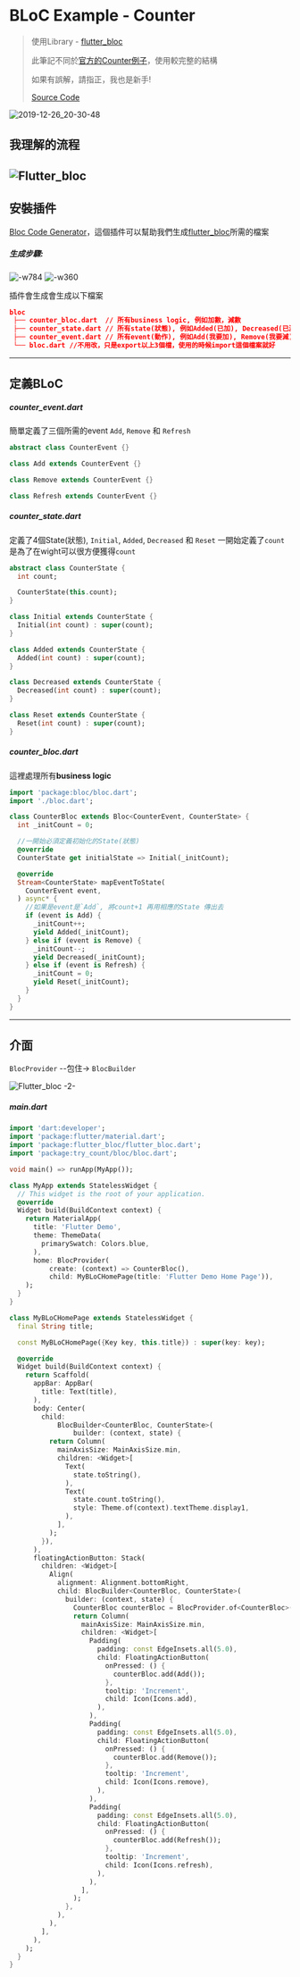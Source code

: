 # BLoC Example - Counter 

> 使用Library - [flutter_bloc](https://github.com/felangel/bloc/)
> 
> 此筆記不同於[官方的Counter例子](https://bloclibrary.dev/#/fluttercountertutorial)，使用較完整的結構
> 
> 如果有誤解，請指正，我也是新手!
> 
>[Source Code](https://github.com/WingCH?tab=repositories)

![2019-12-26_20-30-48](https://i.loli.net/2019/12/26/Tfo1YZe6aDVNvs7.gif)

## 我理解的流程

![Flutter_bloc](https://i.loli.net/2019/12/26/KXqxjFyaL9iPeJO.png)
-------

## 安裝插件

[Bloc Code Generator](https://bloclibrary.dev/#/blocintellijextension)，這個插件可以幫助我們生成[flutter_bloc](https://github.com/felangel/bloc/)所需的檔案

##### 生成步驟: 
![-w784](https://i.loli.net/2019/12/26/qQEKw7tsrlIMubN.jpg)
![-w360](https://i.loli.net/2019/12/26/ry4pfVuQBoi6kA2.jpg)

插件會生成會生成以下檔案
```json
bloc
 ├── counter_bloc.dart  // 所有business logic, 例如加數，減數
 ├── counter_state.dart // 所有state(狀態), 例如Added(已加), Decreased(已減)
 ├── counter_event.dart // 所有event(動作), 例如Add(我要加), Remove(我要減)
 └── bloc.dart //不用改，只是export以上3個檔，使用的時候import這個檔案就好
```
-------
## 定義BLoC
##### counter_event.dart
簡單定義了三個所需的event `Add`, `Remove` 和 `Refresh`
```dart
abstract class CounterEvent {}

class Add extends CounterEvent {}

class Remove extends CounterEvent {}

class Refresh extends CounterEvent {}
```
##### counter_state.dart
定義了4個State(狀態), `Initial`, `Added`, `Decreased` 和 `Reset`
一開始定義了`count` 是為了在wight可以很方便獲得`count`
```dart
abstract class CounterState {
  int count;

  CounterState(this.count);
}

class Initial extends CounterState {
  Initial(int count) : super(count);
}

class Added extends CounterState {
  Added(int count) : super(count);
}

class Decreased extends CounterState {
  Decreased(int count) : super(count);
}

class Reset extends CounterState {
  Reset(int count) : super(count);
}
```

##### counter_bloc.dart

這裡處理所有**business logic**
```dart
import 'package:bloc/bloc.dart';
import './bloc.dart';

class CounterBloc extends Bloc<CounterEvent, CounterState> {
  int _initCount = 0;

  //一開始必須定義初始化的State(狀態)
  @override
  CounterState get initialState => Initial(_initCount);

  @override
  Stream<CounterState> mapEventToState(
    CounterEvent event,
  ) async* {
    //如果是event是`Add`, 將count+1 再用相應的State 傳出去
    if (event is Add) {
      _initCount++;
      yield Added(_initCount);
    } else if (event is Remove) {
      _initCount--;
      yield Decreased(_initCount);
    } else if (event is Refresh) {
      _initCount = 0;
      yield Reset(_initCount);
    }
  }
}
```


-------
## 介面

`BlocProvider` --包住-> `BlocBuilder`


![Flutter_bloc -2-](https://i.loli.net/2019/12/26/j5rdLHO3eftvDn1.png)

##### main.dart
```dart
import 'dart:developer';
import 'package:flutter/material.dart';
import 'package:flutter_bloc/flutter_bloc.dart';
import 'package:try_count/bloc/bloc.dart';

void main() => runApp(MyApp());

class MyApp extends StatelessWidget {
  // This widget is the root of your application.
  @override
  Widget build(BuildContext context) {
    return MaterialApp(
      title: 'Flutter Demo',
      theme: ThemeData(
        primarySwatch: Colors.blue,
      ),
      home: BlocProvider(
          create: (context) => CounterBloc(),
          child: MyBLoCHomePage(title: 'Flutter Demo Home Page')),
    );
  }
}

class MyBLoCHomePage extends StatelessWidget {
  final String title;

  const MyBLoCHomePage({Key key, this.title}) : super(key: key);

  @override
  Widget build(BuildContext context) {
    return Scaffold(
      appBar: AppBar(
        title: Text(title),
      ),
      body: Center(
        child:
            BlocBuilder<CounterBloc, CounterState>(
                builder: (context, state) {
          return Column(
            mainAxisSize: MainAxisSize.min,
            children: <Widget>[
              Text(
                state.toString(),
              ),
              Text(
                state.count.toString(),
                style: Theme.of(context).textTheme.display1,
              ),
            ],
          );
        }),
      ),
      floatingActionButton: Stack(
        children: <Widget>[
          Align(
            alignment: Alignment.bottomRight,
            child: BlocBuilder<CounterBloc, CounterState>(
              builder: (context, state) {
                CounterBloc counterBloc = BlocProvider.of<CounterBloc>(context);
                return Column(
                  mainAxisSize: MainAxisSize.min,
                  children: <Widget>[
                    Padding(
                      padding: const EdgeInsets.all(5.0),
                      child: FloatingActionButton(
                        onPressed: () {
                          counterBloc.add(Add());
                        },
                        tooltip: 'Increment',
                        child: Icon(Icons.add),
                      ),
                    ),
                    Padding(
                      padding: const EdgeInsets.all(5.0),
                      child: FloatingActionButton(
                        onPressed: () {
                          counterBloc.add(Remove());
                        },
                        tooltip: 'Increment',
                        child: Icon(Icons.remove),
                      ),
                    ),
                    Padding(
                      padding: const EdgeInsets.all(5.0),
                      child: FloatingActionButton(
                        onPressed: () {
                          counterBloc.add(Refresh());
                        },
                        tooltip: 'Increment',
                        child: Icon(Icons.refresh),
                      ),
                    ),
                  ],
                );
              },
            ),
          ),
        ],
      ),
    );
  }
}

```